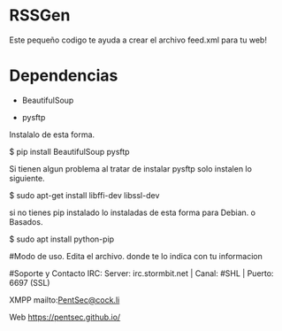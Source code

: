 # RSSGen
Este pequeño codigo te ayuda a crear el archivo feed.xml para tu web!

# Dependencias
- BeautifulSoup

- pysftp 

 Instalalo de esta forma.
 
$ pip install BeautifulSoup pysftp

Si tienen algun problema al tratar de instalar pysftp solo instalen lo siguiente.

$ sudo apt-get install libffi-dev libssl-dev

 si no tienes pip instalado lo instaladas de esta forma para Debian. o Basados.
 
$ sudo apt install python-pip

#Modo de uso.
Edita el archivo. donde te lo indica con tu informacion

#Soporte y Contacto
IRC: Server: irc.stormbit.net | Canal: #SHL | Puerto: 6697 (SSL)

XMPP mailto:PentSec@cock.li

Web https://pentsec.github.io/
